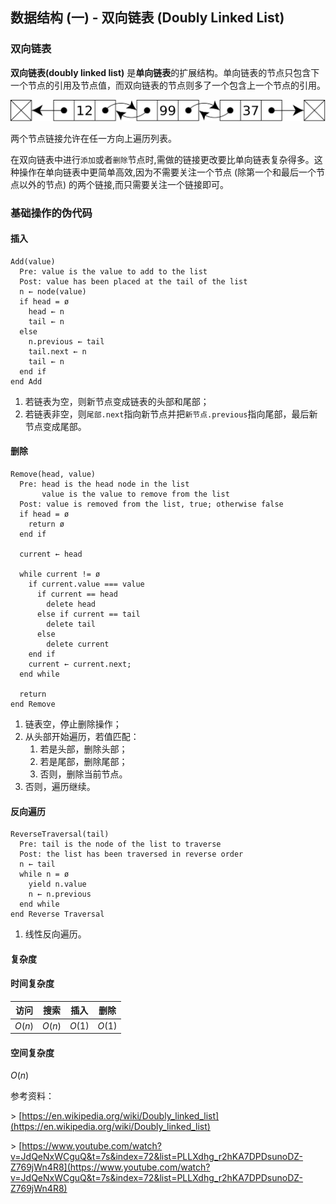 ## 数据结构 (一) - 双向链表 (Doubly Linked List) 
### 双向链表

**双向链表(doubly linked list)** 是**单向链表**的扩展结构。单向链表的节点只包含下一个节点的引用及节点值，而双向链表的节点则多了一个包含上一个节点的引用。

<img src='doubly-linked-list.svg' />

两个节点链接允许在任一方向上遍历列表。

在双向链表中进行`添加`或者`删除`节点时,需做的链接更改要比单向链表复杂得多。这种操作在单向链表中更简单高效,因为不需要关注一个节点 (除第一个和最后一个节点以外的节点) 的两个链接,而只需要关注一个链接即可。

### 基础操作的伪代码

#### 插入

```text
Add(value)
  Pre: value is the value to add to the list
  Post: value has been placed at the tail of the list
  n ← node(value)
  if head = ø
    head ← n
    tail ← n
  else
    n.previous ← tail
    tail.next ← n
    tail ← n
  end if
end Add
```

1. 若链表为空，则新节点变成链表的头部和尾部；
2. 若链表非空，则`尾部.next`指向新节点并把`新节点.previous`指向尾部，最后新节点变成尾部。

#### 删除

```text
Remove(head, value)
  Pre: head is the head node in the list
       value is the value to remove from the list
  Post: value is removed from the list, true; otherwise false
  if head = ø
    return ø
  end if

  current ← head

  while current != ø 
    if current.value === value
      if current == head
        delete head
      else if current == tail
        delete tail
      else
        delete current
    end if
    current ← current.next;
  end while

  return  
end Remove
```

1. 链表空，停止删除操作；
2. 从头部开始遍历，若值匹配：
   1. 若是头部，删除头部；
   2. 若是尾部，删除尾部；
   3. 否则，删除当前节点。
3. 否则，遍历继续。

#### 反向遍历

```text
ReverseTraversal(tail)
  Pre: tail is the node of the list to traverse
  Post: the list has been traversed in reverse order
  n ← tail
  while n = ø
    yield n.value
    n ← n.previous
  end while
end Reverse Traversal
```

1. 线性反向遍历。

#### 复杂度

#### 时间复杂度

|  访问  |  搜索  |  插入  |  删除  |
| :----: | :----: | :----: | :----: |
| $O(n)$ | $O(n)$ | $O(1)$ | $O(1)$ |

#### 空间复杂度

$O(n)$

参考资料：

\> [https://en.wikipedia.org/wiki/Doubly_linked_list](https://en.wikipedia.org/wiki/Doubly_linked_list)

\> [https://www.youtube.com/watch?v=JdQeNxWCguQ&t=7s&index=72&list=PLLXdhg_r2hKA7DPDsunoDZ-Z769jWn4R8](https://www.youtube.com/watch?v=JdQeNxWCguQ&t=7s&index=72&list=PLLXdhg_r2hKA7DPDsunoDZ-Z769jWn4R8)
